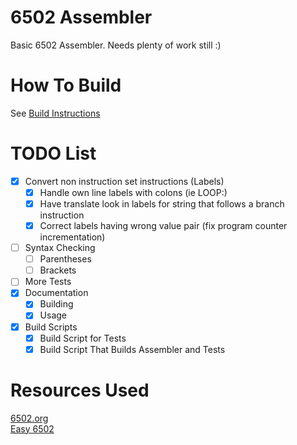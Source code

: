 # 6502 Assembler

Basic 6502 Assembler. Needs plenty of work still :)   

# How To Build  
See [Build Instructions](Documentation/BuildInstructions.md)  

# TODO List
- [X] Convert non instruction set instructions (Labels)
  - [X] Handle own line labels with colons (ie LOOP:)
  - [X] Have translate look in labels for string that follows a branch instruction
  - [X] Correct labels having wrong value pair (fix program counter incrementation)
- [ ] Syntax Checking
  - [ ] Parentheses
  - [ ] Brackets
- [ ] More Tests
- [X] Documentation
  - [X] Building
  - [X] Usage
- [X] Build Scripts
  - [X] Build Script for Tests
  - [X] Build Script That Builds Assembler and Tests

# Resources Used  

[6502.org](http://www.6502.org/tutorials/6502opcodes.html)  
[Easy 6502](https://skilldrick.github.io/easy6502/)
